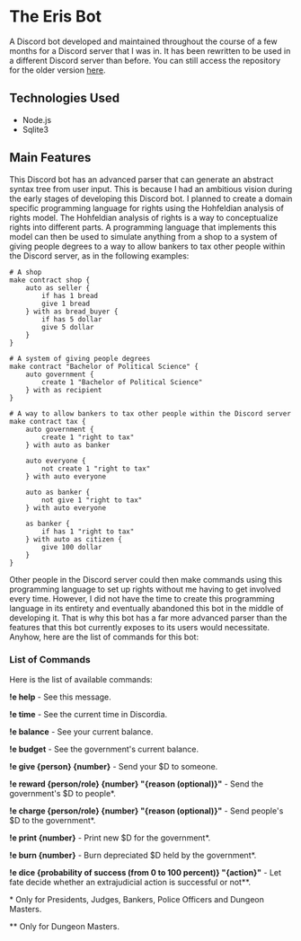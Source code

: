 # The Eris Bot

A Discord bot developed and maintained throughout the course of a few months for a Discord server that I was in. It has been rewritten to be used in a different Discord server than before. You can still access the repository for the older version [here](https://github.com/Ivan-Law-Kin-Chau/eris-old). 

## Technologies Used

 - Node.js
 - Sqlite3

## Main Features

This Discord bot has an advanced parser that can generate an abstract syntax tree from user input. This is because I had an ambitious vision during the early stages of developing this Discord bot. I planned to create a domain specific programming language for rights using the Hohfeldian analysis of rights model. The Hohfeldian analysis of rights is a way to conceptualize rights into different parts. A programming language that implements this model can then be used to simulate anything from a shop to a system of giving people degrees to a way to allow bankers to tax other people within the Discord server, as in the following examples: 

```
# A shop
make contract shop {
	auto as seller {
		if has 1 bread
		give 1 bread
	} with as bread_buyer {
		if has 5 dollar
		give 5 dollar
	}
}
```

```
# A system of giving people degrees
make contract "Bachelor of Political Science" {
	auto government {
		create 1 "Bachelor of Political Science"
	} with as recipient
}
```

```
# A way to allow bankers to tax other people within the Discord server
make contract tax {
	auto government {
		create 1 "right to tax"
	} with auto as banker
	
	auto everyone {
		not create 1 "right to tax"
	} with auto everyone
	
	auto as banker {
		not give 1 "right to tax"
	} with auto everyone
	
	as banker {
		if has 1 "right to tax"
	} with auto as citizen {
		give 100 dollar
	}
}
```

Other people in the Discord server could then make commands using this programming language to set up rights without me having to get involved every time. However, I did not have the time to create this programming language in its entirety and eventually abandoned this bot in the middle of developing it. That is why this bot has a far more advanced parser than the features that this bot currently exposes to its users would necessitate. Anyhow, here are the list of commands for this bot: 

### List of Commands

Here is the list of available commands: 

**!e help** - See this message. 

**!e time** - See the current time in Discordia. 

**!e balance** - See your current balance. 

**!e budget** - See the government's current balance. 

**!e give {person} {number}** - Send your $D to someone. 

**!e reward {person/role} {number} "{reason (optional)}"** - Send the government's $D to people\*. 

**!e charge {person/role} {number} "{reason (optional)}"** - Send people's $D to the government\*. 

**!e print {number}** - Print new $D for the government\*. 

**!e burn {number}** - Burn depreciated $D held by the government\*. 

**!e dice {probability of success (from 0 to 100 percent)} "{action}"** - Let fate decide whether an extrajudicial action is successful or not\*\*. 

\* Only for Presidents, Judges, Bankers, Police Officers and Dungeon Masters. 

\*\* Only for Dungeon Masters. 
